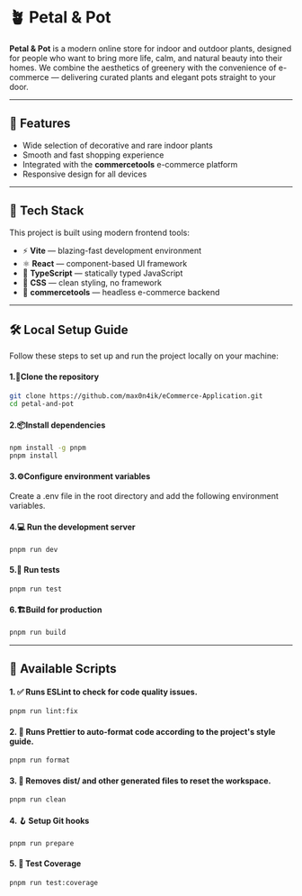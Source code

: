 # 🪴 Petal & Pot

**Petal & Pot** is a modern online store for indoor and outdoor plants, designed for people who want to bring more life, calm, and natural beauty into their homes. We combine the aesthetics of greenery with the convenience of e-commerce — delivering curated plants and elegant pots straight to your door.

---

## 🌟 Features

- Wide selection of decorative and rare indoor plants  
- Smooth and fast shopping experience  
- Integrated with the **commercetools** e-commerce platform  
- Responsive design for all devices  

---

## 🚀 Tech Stack

This project is built using modern frontend tools:

- ⚡ **Vite** — blazing-fast development environment  
- ⚛️ **React** — component-based UI framework  
- 🧠 **TypeScript** — statically typed JavaScript  
- 🎨 **CSS** — clean styling, no framework  
- 🛒 **commercetools** — headless e-commerce backend  

---
## 🛠️ Local Setup Guide

Follow these steps to set up and run the project locally on your machine:

#### 1.📂**Clone the repository**
```bash
git clone https://github.com/max0n4ik/eCommerce-Application.git
cd petal-and-pot
```

#### 2.📦**Install dependencies**
```bash
npm install -g pnpm
pnpm install
```
#### 3.⚙️**Configure environment variables**
Create a .env file in the root directory and add the following environment variables.

#### 4.💻 **Run the development server**
```bash
pnpm run dev
```
#### 5.🧪 **Run tests**
```bash
pnpm run test
```
#### 6.🏗️**Build for production**
```bash
pnpm run build
```

---
## 📜 Available Scripts

#### 1. ✅ Runs ESLint to check for code quality issues.
```bash
pnpm run lint:fix
```
#### 2. 🎨 Runs Prettier to auto-format code according to the project's style guide.
```bash
pnpm run format
```
#### 3. 🧼 Removes dist/ and other generated files to reset the workspace.
```bash
pnpm run clean
```
#### 4. 🪝 Setup Git hooks
```bash
pnpm run prepare
```
#### 5. 🧪 Test Coverage
```bash
pnpm run test:coverage
```